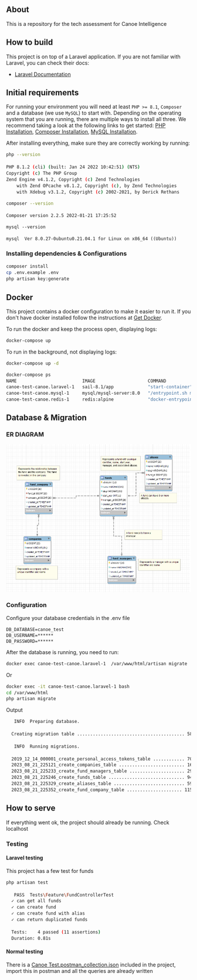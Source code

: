 ## About

This is a repository for the tech assessment for Canoe Intelligence

## How to build

This project is on top of a Laravel application. If you are not familiar with Laravel, you can check their docs:
- [Laravel Documentation](https://laravel.com/docs/10.x/installation)

## Initial requirements

For running your environment you will need at least `PHP >= 8.1`, `Composer` and a database (we use `MySQL`) to start with. Depending on the operating system that you are running, there are multiple ways to install all three. We recommend taking a look at the following links to get started: [PHP Installation](https://www.php.net/manual/en/install.php), [Composer Installation](https://getcomposer.org/download/), [MySQL Installation](https://dev.mysql.com/doc/refman/8.0/en/installing.html).

After installing everything, make sure they are correctly working by running:
```Bash
php --version   

PHP 8.1.2 (cli) (built: Jan 24 2022 10:42:51) (NTS)
Copyright (c) The PHP Group
Zend Engine v4.1.2, Copyright (c) Zend Technologies
    with Zend OPcache v8.1.2, Copyright (c), by Zend Technologies
    with Xdebug v3.1.2, Copyright (c) 2002-2021, by Derick Rethans
```

```Bash
composer --version    
       
Composer version 2.2.5 2022-01-21 17:25:52
```
```
mysql --version

mysql  Ver 8.0.27-0ubuntu0.21.04.1 for Linux on x86_64 ((Ubuntu))
```

### Installing dependencies & Configurations

```Bash
composer install
cp .env.example .env
php artisan key:generate
```

## Docker

This project contains a docker configuration to make it easier to run it. If you don't have docker installed follow the instructions at [Get Docker](https://docs.docker.com/get-docker/).

To run the docker and keep the process open, displaying logs:
```bash
docker-compose up
```

To run in the background, not displaying logs:
```bash
docker-compose up -d
```

```bash
docker-compose ps
NAME                         IMAGE                    COMMAND                  SERVICE             CREATED             STATUS                    PORTS
canoe-test-canoe.laravel-1   sail-8.1/app             "start-container"        canoe.laravel       xxxxxxxxxxxxxx      xxxxxxxxxxxxxx             0.0.0.0:80->80/tcp, 8000/tcp
canoe-test-canoe.mysql-1     mysql/mysql-server:8.0   "/entrypoint.sh mysq…"   canoe.mysql         xxxxxxxxxxxxxx      xxxxxxxxxxxxxx (healthy)   0.0.0.0:3306->3306/tcp, 33060-33061/tcp
canoe-test-canoe.redis-1     redis:alpine             "docker-entrypoint.s…"   canoe.redis         xxxxxxxxxxxxxx      xxxxxxxxxxxxxx             0.0.0.0:6379->6379/tcp
```

## Database & Migration

### ER DIAGRAM

![ER-Diagram.png](ER-Diagram.png)

### Configuration

Configure your database credentials in the .env file
````.dotenv
DB_DATABASE=canoe_test
DB_USERNAME=******
DB_PASSWORD=******
````

After the database is running, you need to run:

```bash
docker exec canoe-test-canoe.laravel-1  /var/www/html/artisan migrate
``` 
Or
```bash
docker exec -it canoe-test-canoe.laravel-1 bash
cd /var/www/html
php artisan migrate
```
Output
```bash
   INFO  Preparing database.

  Creating migration table ......................................... 58ms DONE

   INFO  Running migrations.  

  2019_12_14_000001_create_personal_access_tokens_table ............ 70ms DONE
  2023_08_21_225121_create_companies_table ......................... 16ms DONE
  2023_08_21_225233_create_fund_managers_table ..................... 29ms DONE
  2023_08_21_225246_create_funds_table ............................. 94ms DONE
  2023_08_21_225329_create_aliases_table ........................... 59ms DONE
  2023_08_21_225352_create_fund_company_table ..................... 115ms DONE
```
## How to serve

If everything went ok, the project should already be running.
Check localhost

### Testing

#### Laravel testing

This project has a few test for funds
```Bash
php artisan test

   PASS  Tests\Feature\FundControllerTest
  ✓ can get all funds                                                                                                                                                                                                        0.53s  
  ✓ can create fund                                                                                                                                                                                                          0.04s  
  ✓ can create fund with alias                                                                                                                                                                                               0.04s  
  ✓ can return duplicated funds                                                                                                                                                                                              0.06s  

  Tests:    4 passed (11 assertions)
  Duration: 0.81s

```

#### Normal testing

There is a [Canoe Test.postman_collection.json](Canoe%20Test.postman_collection.json) included in the project, import this in postman and all the queries are already written
